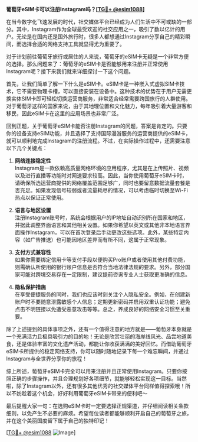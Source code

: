 **葡萄牙eSIM卡可以注册Instagram吗？[[TG💪+ @esim1088](https://t.me/s/esim1088)]**

在当今数字化飞速发展的时代，社交媒体平台已经成为人们生活中不可或缺的一部分。其中，Instagram作为全球最受欢迎的社交应用之一，吸引了数以亿计的用户。无论是在国内还是国外旅行时，很多人都想通过Instagram分享自己的精彩瞬间，而选择合适的网络支持工具就显得尤为重要了。

对于计划前往葡萄牙旅行或居住的人来说，葡萄牙的eSIM卡无疑是一个非常方便的选择。那么问题来了：葡萄牙的eSIM卡是否能够用来注册并正常使用Instagram呢？接下来我们就来详细探讨一下这个问题。

首先，让我们简单了解一下什么是eSIM卡。eSIM卡是一种嵌入式虚拟SIM卡技术，它不需要物理卡槽，可以直接安装在设备中。这种技术的优势在于用户无需更换实体SIM卡即可轻松切换运营商服务，非常适合经常需要跨国旅行的人群使用。对于葡萄牙这样的国家来说，由于其地理位置和文化魅力，每年吸引着大量游客和移民，因此eSIM卡在这里的应用场景也非常广泛。

回到正题，关于葡萄牙eSIM卡能否注册Instagram的问题，答案是肯定的。只要你的设备支持eSIM功能，并且选择了支持国际漫游服务的运营商提供的eSIM卡，就可以顺利地完成Instagram的注册流程。不过，在实际操作过程中，还需要注意以下几个关键点：

1. **网络连接稳定性**  
   Instagram是一款依赖高质量网络环境的应用程序，尤其是在上传照片、视频以及进行直播等功能时对网速要求较高。因此，当你使用葡萄牙eSIM卡时，请确保所选运营商提供的网络覆盖范围足够广，同时也要留意数据流量套餐是否充足。如果发现信号较弱或者流量耗尽的情况，可以考虑临时切换至Wi-Fi热点以保证正常使用。

2. **语言与地区设置**  
   注册Instagram账号时，系统会根据用户的IP地址自动识别所在国家和地区，并据此调整界面语言和其他相关设置。如果你希望以英文或其他非本地语言界面操作Instagram，可以在首次登录后手动更改这些选项。此外，某些特定内容（如广告推送）也可能因地区差异而有所不同，这属于正常现象。

3. **支付方式兼容性**  
   如果你需要绑定信用卡等支付手段以便购买Pro账户或者使用其他付费功能，则需确认所使用的银行账户信息是否符合当地法律法规的要求。另外，部分国家可能对跨境交易存在一定限制，建议提前咨询专业人士获取更准确的信息。

4. **隐私保护措施**  
   在享受便捷服务的同时，我们也应该时刻关注个人隐私安全。例如，在创建新账户时不要随意泄露敏感个人信息；定期更新密码并启用双重认证功能；避免点击不明链接以免遭受恶意攻击等等。总之，养成良好的网络安全习惯至关重要。

除了上述提到的具体事项之外，还有一个值得注意的地方就是——葡萄牙本身就是一个充满活力且极具吸引力的目的地！无论是欣赏壮丽的海岸线风光、品尝地道美食，还是体验丰富的文化遗产活动，都能让你收获满满的美好回忆。而借助葡萄牙eSIM卡所提供的稳定网络支持，你可以随时随地记录下每一个难忘瞬间，并通过Instagram与全世界分享你的旅程！

综上所述，葡萄牙eSIM卡完全可以用来注册并且正常使用Instagram。只要你按照正确的步骤操作，并且合理规划好各项细节，就能够轻松实现这一目标。当然啦，除了Instagram以外，还有很多其他优秀的社交媒体平台同样值得探索哦！所以不妨趁着这个机会，好好利用葡萄牙eSIM卡带来的便利吧～

最后提醒大家一句：在选购eSIM卡时一定要选择正规渠道，并仔细阅读相关条款细则，以免产生不必要的麻烦。希望每位读者都能够顺利开启自己的葡萄牙之旅，并在这个美丽国度留下属于自己的独特印记！

[[TG💪+ @esim1088](https://t.me/s/esim1088) ![Image](https://i.postimg.cc/4NQfJmqS/Snipaste-2025-05-13-00-14-12.png)]